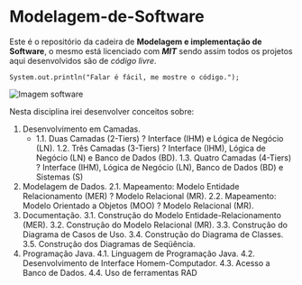 # Modelagem-de-Software

Este é o repositório da cadeira de **Modelagem e implementação de Software**, o mesmo está licenciado com ***MIT*** sendo assim todos os projetos aqui desenvolvidos são de *código livre*.

`System.out.println("Falar é fácil, me mostre o código.");`

![Imagem software](https://images.pexels.com/photos/546819/pexels-photo-546819.jpeg?auto=compress&cs=tinysrgb&w=1260&h=750&dpr=1)

Nesta disciplina irei desenvolver conceitos sobre:
1. Desenvolvimento em Camadas.
    - 1.1. Duas Camadas (2-Tiers) ? Interface (IHM) e Lógica de Negócio (LN).
1.2. Três Camadas (3-Tiers) ? Interface (IHM), Lógica de Negócio (LN) e Banco de Dados (BD).
1.3. Quatro Camadas (4-Tiers) ? Interface (IHM), Lógica de Negócio (LN), Banco de Dados (BD) e Sistemas (S)
2. Modelagem de Dados.
2.1. Mapeamento: Modelo Entidade Relacionamento (MER) ? Modelo Relacional (MR).
2.2. Mapeamento: Modelo Orientado a Objetos (MOO) ? Modelo Relacional (MR).
3. Documentação.
3.1. Construção do Modelo Entidade-Relacionamento (MER).
3.2. Construção do Modelo Relacional (MR).
3.3. Construção do Diagrama de Casos de Uso.
3.4. Construção do Diagrama de Classes.
3.5. Construção dos Diagramas de Seqüência.
4. Programação Java.
4.1. Linguagem de Programação Java.
4.2. Desenvolvimento de Interface Homem-Computador.
4.3. Acesso a Banco de Dados.
4.4. Uso de ferramentas RAD
